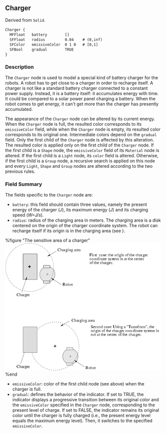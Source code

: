 ## Charger

Derived from `Solid`.


```
Charger {
  MFFloat   battery        []
  SFFloat   radius         0.04    # (0,inf)
  SFColor   emissiveColor  0 1 0   # [0,1]
  SFBool    gradual        TRUE
}
```

### Description

The `Charger` node is used to model a special kind of battery charger for the
robots. A robot has to get close to a charger in order to recharge itself. A
charger is not like a standard battery charger connected to a constant power
supply. Instead, it is a battery itself: it accumulates energy with time. It
could be compared to a solar power panel charging a battery. When the robot
comes to get energy, it can't get more than the charger has presently
accumulated.

The appearance of the `Charger` node can be altered by its current energy. When
the `Charger` node is full, the resulted color corresponds to its
`emissiveColor` field, while when the `Charger` node is empty, its resulted
color corresponds to its original one. Intermediate colors depend on the
`gradual` field. Only the first child of the `Charger` node is affected by this
alteration. The resulted color is applied only on the first child of the
`Charger` node. If the first child is a `Shape` node, the `emissiveColor` field
of its `Material` node is altered. If the first child is a `Light` node, its
`color` field is altered. Otherwise, if the first child is a `Group` node, a
recursive search is applied on this node and every `Light`, `Shape` and `Group`
nodes are altered according to the two previous rules.

### Field Summary

The fields specific to the `Charger` node are:

- `battery`: this field should contain three values, namely the present energy of the charger (*J*), its maximum energy (*J*) and its charging speed (*W=J/s*).
- `radius`: radius of the charging area in meters. The charging area is a disk centered on the origin of the charger coordinate system. The robot can recharge itself if its origin is in the charging area (see ).


%figure "The sensitive area of a charger"
![The sensitive area of a charger](pdf/charger.pdf.png)
%end


- `emissiveColor`: color of the first child node (see above) when the charger is full.
- `gradual`: defines the behavior of the indicator. If set to TRUE, the indicator displays a progressive transition between its original color and the `emissiveColor` specified in the `Charger` node, corresponding to the present level of charge. If set to FALSE, the indicator remains its original color until the charger is fully charged (i.e., the present energy level equals the maximum energy level). Then, it switches to the specified `emissiveColor`.


